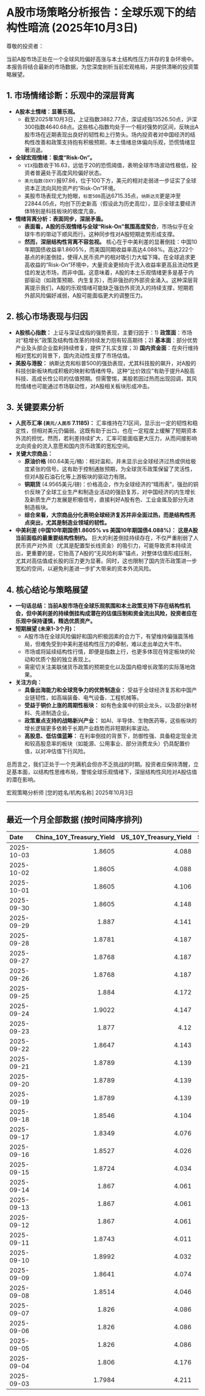 # A股市场策略分析报告：全球乐观下的结构性暗流 (2025年10月3日)

尊敬的投资者：

当前A股市场正处在一个全球风险偏好高涨与本土结构性压力并存的复杂环境中。本报告将结合最新的市场数据，为您深度剖析当前宏观格局，并提供清晰的投资策略展望。

## 1. 市场情绪诊断：乐观中的深层背离

*   **A股本土情绪：显著乐观。**
    *   截至2025年10月3日，上证指数3882.77点，深证成指13526.50点，沪深300指数4640.68点。这些核心指数均处于一个相对强势的区间，反映出A股市场在近期表现出良好的韧性和上行势头。场内投资者对中国经济的结构性改善和政策支持抱有积极预期，本土情绪总体偏向乐观，恐慌情绪显著消退。
*   **全球宏观情绪：极度“Risk-On”。**
    *   `VIX`指数收于16.63，远低于20的恐慌阈值，表明全球市场波动性极低，投资者普遍处于高度风险偏好状态。
    *   `美元指数(DXY)`报97.86，位于100下方，美元的相对走弱进一步证实了全球资本正流向风险资产的“Risk-On”环境。
    *   美股市场表现尤为抢眼，`标普500`高达6715.35点，`纳斯达克`更是冲至22844.05点，均创下历史新高（假设此为历史高位），显示全球主要经济体特别是科技板块的极度亢奋。
*   **情绪背离分析：表面同步，深层矛盾。**
    *   **表面看，A股的乐观情绪与全球“Risk-On”氛围高度契合**，市场似乎在全球牛市的带动下顺风而行。这种同步性对A股短期走势形成支撑。
    *   **然而，深层结构性背离不容忽视。** 核心在于中美利差的显著倒挂：中国10年期国债收益率1.8605%，而美国同期收益率高达4.088%。高达222个基点的利差倒挂，使得人民币资产的相对吸引力大幅下降。在全球追求更高收益的“Risk-On”环境中，大量资金更倾向于流入收益率更高且流动性更佳的发达市场，而非中国。这意味着，A股的本土乐观情绪更多是基于内部驱动（如政策预期、内生复苏），而非强劲的外部资金涌入。这种深层背离提示我们，A股的乐观情绪可能缺乏强劲外资流入的持续支撑，短期若外部风险偏好减弱，A股可能面临更大的调整压力。

## 2. 核心市场表现与归因

*   **A股核心指数：** 上证与深证成指的强势表现，主要归因于：1) **政策面**：市场对“稳增长”政策及结构性改革的持续发力抱有较高期待；2) **基本面**：部分优势产业及头部企业盈利持续修复，提供了扎实支撑；3) **国内资金面**：在央行维持相对宽松的背景下，国内流动性支撑了市场估值。
*   **美股与港股：** 纳斯达克和标普500的强劲表现，尤其科技股的飙升，对A股的科技创新板块构成积极的映射和情绪传导。这种“比价效应”有助于提升A股高科技、高成长性公司的估值预期。但需警惕，美股若因过热而出现回调，其风险情绪也可能通过市场联动性，对A股相关板块形成冲击。

## 3. 关键要素分析

*   **人民币汇率 (`美元/人民币` 7.1185)：** 汇率维持在7.1区间，显示出一定的韧性和稳定性，但相对美元仍偏弱。这既有助于出口，也在一定程度上缓解了短期资本外流的担忧。然而，若利差持续扩大，汇率可能面临更大压力，从而间接影响北向资金的流入意愿和国内货币政策的宽松空间。
*   **关键大宗商品：**
    *   **原油价格** (60.64美元/桶)：相对温和，并未显示出全球经济过热或供给极度紧张的信号。这有助于控制通胀预期，为全球货币政策保留了灵活性，但对A股石油石化等上游板块的驱动力有限。
    *   **铜期货** (4.9565美元/磅)：价格高企，作为全球经济的“晴雨表”，强劲的铜价反映了全球工业生产和制造业活动的强劲复苏，对中国经济的内生增长及新质生产力发展是积极信号，直接利好A股有色、工业金属及部分先进制造板块。
    *   **综合来看，大宗商品分化表明全球经济复苏并非全面过热，而是结构性亮点突出，尤其是制造业领域的韧性。**
*   **中美利差 (中国10年期国债1.8605% vs 美国10年期国债4.088%)：** **这是A股当前面临的最重要结构性制约。** 巨大的利差倒挂持续存在，不仅严重削弱了人民币资产对外资（尤其是配置型长线资金）的吸引力，可能导致资本持续流出，更重要的是，它抬高了A股的“无风险利率”锚点，对整体估值形成压制，尤其对高估值成长股的压力更为显著。同时，这也限制了国内货币政策进一步宽松的空间，以避免利差进一步扩大带来的资本外流风险。

## 4. 核心结论与策略展望

*   **一句话总结：当前A股市场在全球乐观氛围和本土政策支持下存在结构性机会，但中美利差的持续倒挂构成潜在的估值压制和资金流出风险，投资者应在乐观中保持谨慎，精选优质资产。**
*   **短期展望 (未来1-3个月)：**
    *   A股市场在全球风险偏好和国内积极因素的合力下，有望维持偏强震荡格局，但难免受到中美利差结构性压力的牵制，难以走出单边大牛市。
    *   市场或将延续结构性行情，即便是指数上行，也更多体现在特定板块的轮动和优质个股的独立表现上。
    *   需密切关注美联储货币政策的预期变化以及国内稳增长政策的实际落地效果。
*   **关注方向：**
    *   **具备出海能力和全球竞争力的优势制造业：** 受益于全球经济复苏和中国产业链韧性，如高端装备、电气设备、工程机械等。
    *   **受益于铜价上涨的周期性板块：** 如有色金属中的铜业龙头，以及部分新材料、先进制造企业。
    *   **政策重点支持的战略新兴产业：** 如AI、半导体、生物医药等，这些板块的增长逻辑更多依赖于长期产业趋势而非短期利率波动。
    *   **高股息、低估值蓝筹：** 在利率倒挂的背景下，防御性强、具备稳定现金流和较高股息率的板块（如能源、公用事业、部分消费龙头）仍具配置价值，以对冲估值下行风险。

总而言之，我们正处于一个充满机会但亦不乏挑战的时期。投资者应保持清醒，立足基本面，以结构性思维布局，警惕全球乐观情绪下，深层结构性风险对A股估值的潜在影响。

宏观策略分析师
[您的姓名/机构名称]
2025年10月3日

---

## 最近一个月全部数据 (按时间降序排列)

| Date       |   China_10Y_Treasury_Yield |   US_10Y_Treasury_Yield |   Shanghai_Composite_Index |   CSI_300_Index |   Shenzhen_Component_Index |   GOLD_spot_price |   OIL_price |   ALUMINUM_future |   BTC_price |   USD_CNY_exchange_rate |   Commodity_Index_ETF |   US_Dollar_Index |   ETH_price |   LEAN_HOGS_future |   COPPER_future |   High_Yield_Bond_ETF |   LIVE_CATTLE_future |   GOLD_near_month_future |   NATURAL_GAS_future |   PLATINUM_future |   SILVER_future |   Long_Term_Treasury_ETF |   CORN_future |   SOYBEANS_future |   WHEAT_future |   SP500_close |   NASDAQ_close |   VIX_close |   GOLD_basis_spot_vs_near |
|:-----------|---------------------------:|------------------------:|---------------------------:|----------------:|---------------------------:|------------------:|------------:|------------------:|------------:|------------------------:|----------------------:|------------------:|------------:|-------------------:|----------------:|----------------------:|---------------------:|-------------------------:|---------------------:|------------------:|----------------:|-------------------------:|--------------:|------------------:|---------------:|--------------:|---------------:|------------:|--------------------------:|
| 2025-10-03 |                     1.8605 |                   4.088 |                    3882.78 |         4640.69 |                    13526.5 |            3884.4 |       60.64 |           2597.5  |      120367 |                  7.1185 |                 22.34 |            97.859 |     4471.18 |             98.65  |          4.9565 |               80.93   |              236.125 |                   3884.5 |                3.407 |            1595.8 |          46.795 |                  89.55   |        421    |           1021.5  |         514    |       6715.35 |        22844.1 |       16.63 |                 -0.100098 |
| 2025-10-02 |                     1.8605 |                   4.088 |                    3882.78 |         4640.69 |                    13526.5 |            3884.4 |       60.64 |           2597.5  |      118649 |                  7.1185 |                 22.34 |            97.859 |     4351.11 |             98.65  |          4.9565 |               80.93   |              236.125 |                   3884.5 |                3.407 |            1595.8 |          46.795 |                  89.55   |        421    |           1021.5  |         514    |       6715.35 |        22844.1 |       16.63 |                 -0.100098 |
| 2025-10-01 |                     1.8605 |                   4.106 |                    3882.78 |         4640.69 |                    13526.5 |            3867.5 |       61.78 |           2597.5  |      118649 |                  7.119  |                 22.49 |            97.71  |     4351.11 |             98.425 |          4.8305 |               80.96   |              231.1   |                   3867.5 |                3.476 |            1569.9 |          47.29  |                  89.29   |        416.5  |           1013    |         509.25 |       6711.2  |        22755.2 |       16.29 |                  0        |
| 2025-09-30 |                     1.8605 |                   4.148 |                    3882.78 |         4640.69 |                    13526.5 |            3840.8 |       62.37 |           2594    |      114056 |                  7.1194 |                 22.53 |            97.77  |     4145.96 |             99.85  |          4.805  |               80.809  |              231.85  |                   3840.8 |                3.303 |            1584.6 |          46.253 |                  89.06   |        415.5  |           1001.75 |         508    |       6688.46 |        22660   |       16.28 |                  0        |
| 2025-09-29 |                     1.887  |                   4.141 |                    3862.53 |         4620.05 |                    13479.4 |            3820.9 |       63.45 |           2583.5  |      114400 |                  7.1328 |                 22.62 |            97.91  |     4217.34 |            101.15  |          4.841  |               80.8389 |              231.325 |                   3820.9 |                3.267 |            1609.3 |          46.612 |                  89.3191 |        421.5  |           1010.5  |         519.5  |       6661.21 |        22591.2 |       16.12 |                  0        |
| 2025-09-28 |                     1.8781 |                   4.187 |                    3828.11 |         4550.05 |                    13209   |            3775.3 |       65.72 |           2544.75 |      112123 |                  7.1338 |                 22.81 |            98.15  |     4141.48 |            101.5   |          4.7155 |               80.6995 |              231.8   |                   3776.2 |                2.835 |            1582.7 |          46.221 |                  88.5916 |        422    |           1013.75 |         519.75 |       6643.7  |        22484.1 |       15.29 |                 -0.899902 |
| 2025-09-27 |                     1.8768 |                   4.187 |                    3828.11 |         4550.05 |                    13209   |            3775.3 |       65.72 |           2544.75 |      109682 |                  7.1338 |                 22.81 |            98.15  |     4018.66 |            101.5   |          4.7155 |               80.6995 |              231.8   |                   3776.2 |                2.835 |            1582.7 |          46.221 |                  88.5916 |        422    |           1013.75 |         519.75 |       6643.7  |        22484.1 |       15.29 |                 -0.899902 |
| 2025-09-26 |                     1.8768 |                   4.187 |                    3828.11 |         4550.05 |                    13209   |            3775.3 |       65.72 |           2544.75 |      109713 |                  7.1338 |                 22.81 |            98.15  |     4035.89 |            101.5   |          4.7155 |               80.6995 |              231.8   |                   3776.2 |                2.835 |            1582.7 |          46.221 |                  88.5916 |        422    |           1013.75 |         519.75 |       6643.7  |        22484.1 |       15.29 |                 -0.899902 |
| 2025-09-25 |                     1.884  |                   4.172 |                    3853.3  |         4593.49 |                    13445.9 |            3736.9 |       64.98 |           2551    |      109049 |                  7.1315 |                 22.8  |            98.55  |     3868.33 |            100.1   |          4.7    |               80.5403 |              232.05  |                   3738.7 |                2.904 |            1530.7 |          44.697 |                  88.6714 |        425.75 |           1012.25 |         527    |       6604.72 |        22384.7 |       16.74 |                 -1.80005  |
| 2025-09-24 |                     1.9022 |                   4.147 |                    3853.64 |         4566.07 |                    13356.1 |            3732.1 |       64.99 |           2533.5  |      113329 |                  7.1116 |                 22.64 |            97.87  |     4153.47 |             99.425 |          4.7525 |               80.7692 |              234.05  |                   3735   |                2.858 |            1484.5 |          43.777 |                  88.6714 |        424.25 |           1009    |         519.5  |       6637.97 |        22497.9 |       16.18 |                 -2.8999   |
| 2025-09-23 |                     1.877  |                   4.12  |                    3821.83 |         4519.78 |                    13119.8 |            3780.6 |       63.41 |           2522    |      112014 |                  7.114  |                 22.49 |            97.26  |     4165.5  |            100.525 |          4.5845 |               80.8787 |              235.6   |                   3784.2 |                2.853 |            1504.2 |          44.192 |                  89.0102 |        426.25 |           1012    |         520.5  |       6656.92 |        22573.5 |       16.64 |                 -3.59985  |
| 2025-09-22 |                     1.8647 |                   4.143 |                    3828.58 |         4522.61 |                    13158   |            3740.7 |       62.64 |           2530.25 |      112749 |                  7.1129 |                 22.26 |            97.33  |     4202.88 |             98.8   |          4.573  |               80.9384 |              237.15  |                   3744.8 |                2.806 |            1423.7 |          43.799 |                  88.3923 |        421.75 |           1011    |         510.75 |       6693.75 |        22789   |       16.1  |                 -4.1001   |
| 2025-09-21 |                     1.8789 |                   4.139 |                    3820.09 |         4501.92 |                    13070.9 |            3671.5 |       62.68 |           2559.75 |      115306 |                  7.1129 |                 22.26 |            97.64  |     4451.33 |             97.975 |          4.569  |               80.8787 |              233.575 |                   3676   |                2.888 |            1414.3 |          42.536 |                  88.7112 |        424    |           1025.5  |         522.5  |       6664.36 |        22631.5 |       15.45 |                 -4.5      |
| 2025-09-20 |                     1.8789 |                   4.139 |                    3820.09 |         4501.92 |                    13070.9 |            3671.5 |       62.68 |           2559.75 |      115722 |                  7.1129 |                 22.26 |            97.64  |     4482.27 |             97.975 |          4.569  |               80.8787 |              233.575 |                   3676   |                2.888 |            1414.3 |          42.536 |                  88.7112 |        424    |           1025.5  |         522.5  |       6664.36 |        22631.5 |       15.45 |                 -4.5      |
| 2025-09-19 |                     1.8789 |                   4.139 |                    3820.09 |         4501.92 |                    13070.9 |            3671.5 |       62.68 |           2559.75 |      115689 |                  7.1129 |                 22.26 |            97.64  |     4470.92 |             97.975 |          4.569  |               80.8787 |              233.575 |                   3676   |                2.888 |            1414.3 |          42.536 |                  88.7112 |        424    |           1025.5  |         522.5  |       6664.36 |        22631.5 |       15.45 |                 -4.5      |
| 2025-09-18 |                     1.8546 |                   4.104 |                    3831.66 |         4498.11 |                    13075.7 |            3643.7 |       63.57 |           2579    |      117137 |                  7.1033 |                 22.44 |            97.35  |     4589.92 |             97.475 |          4.541  |               80.8488 |              232.375 |                   3648.7 |                2.939 |            1397.4 |          41.707 |                  88.8806 |        423.75 |           1037.5  |         524.25 |       6631.96 |        22470.7 |       15.7  |                 -5        |
| 2025-09-17 |                     1.8349 |                   4.076 |                    3876.34 |         4551.02 |                    13215.5 |            3681.8 |       64.05 |           2583.75 |      116469 |                  7.1142 |                 22.54 |            96.87  |     4592.73 |             97.325 |          4.571  |               80.6697 |              231.1   |                   3688   |                3.1   |            1372.7 |          41.722 |                  89.8074 |        426.75 |           1043.75 |         528.25 |       6600.35 |        22261.3 |       15.72 |                 -6.19995  |
| 2025-09-16 |                     1.8527 |                   4.026 |                    3861.86 |         4523.34 |                    13064   |            3688.9 |       64.52 |           2614.75 |      116843 |                  7.1185 |                 22.78 |            96.63  |     4503.56 |             97.375 |          4.633  |               80.7493 |              233.45  |                   3695.5 |                3.103 |            1398.5 |          42.471 |                  90.0366 |        429.5  |           1049.75 |         534    |       6606.76 |        22334   |       16.36 |                 -6.6001   |
| 2025-09-15 |                     1.8724 |                   4.034 |                    3860.5  |         4533.06 |                    13005.8 |            3682.2 |       63.3  |           2591    |      115445 |                  7.1242 |                 22.55 |            97.3   |     4526.82 |             97.525 |          4.6555 |               80.809  |              234.6   |                   3689.5 |                3.043 |            1412.8 |          42.517 |                  89.8473 |        423.25 |           1042.75 |         525    |       6615.28 |        22348.8 |       15.69 |                 -7.30005  |
| 2025-09-14 |                     1.867  |                   4.061 |                    3870.6  |         4522    |                    12924.1 |            3649.4 |       62.69 |           2583.75 |      115408 |                  7.1184 |                 22.35 |            97.55  |     4609.6  |             97.125 |          4.5885 |               80.5801 |              229.975 |                   3657.3 |                2.941 |            1407.3 |          42.387 |                  89.638  |        399    |           1025.75 |         503    |       6584.29 |        22141.1 |       14.76 |                 -7.90015  |
| 2025-09-13 |                     1.867  |                   4.061 |                    3870.6  |         4522    |                    12924.1 |            3649.4 |       62.69 |           2583.75 |      115951 |                  7.1184 |                 22.35 |            97.55  |     4668.18 |             97.125 |          4.5885 |               80.5801 |              229.975 |                   3657.3 |                2.941 |            1407.3 |          42.387 |                  89.638  |        399    |           1025.75 |         503    |       6584.29 |        22141.1 |       14.76 |                 -7.90015  |
| 2025-09-12 |                     1.867  |                   4.061 |                    3870.6  |         4522    |                    12924.1 |            3649.4 |       62.69 |           2583.75 |      116102 |                  7.1184 |                 22.35 |            97.55  |     4715.25 |             97.125 |          4.5885 |               80.5801 |              229.975 |                   3657.3 |                2.941 |            1407.3 |          42.387 |                  89.638  |        399    |           1025.75 |         503    |       6584.29 |        22141.1 |       14.76 |                 -7.90015  |
| 2025-09-11 |                     1.8743 |                   4.011 |                    3875.31 |         4548.04 |                    12979.9 |            3636.9 |       62.37 |           2587.75 |      115508 |                  7.1207 |                 22.22 |            97.54  |     4461.23 |             98.175 |          4.5905 |               80.6597 |              232.275 |                   3645   |                2.934 |            1395.4 |          41.697 |                  90.0266 |        399    |           1015.25 |         503    |       6587.47 |        22043.1 |       14.71 |                 -8.1001   |
| 2025-09-10 |                     1.8992 |                   4.032 |                    3812.22 |         4445.37 |                    12557.7 |            3643.6 |       63.67 |           2518.25 |      113955 |                  7.1209 |                 22.39 |            97.78  |     4349.15 |             96.825 |          4.55   |               80.4606 |              231.15  |                   3653.1 |                3.029 |            1392.9 |          41.133 |                  89.4287 |        397.25 |           1005.5  |         495    |       6532.04 |        21886.1 |       15.35 |                 -9.5      |
| 2025-09-09 |                     1.8641 |                   4.074 |                    3807.29 |         4436.26 |                    12510.6 |            3643.3 |       62.63 |           2516    |      111531 |                  7.1293 |                 22.24 |            97.79  |     4309.04 |             96.125 |          4.501  |               80.4009 |              230.175 |                   3653.3 |                3.117 |            1367.3 |          40.878 |                  88.9205 |        401.25 |           1011.5  |         500.75 |       6512.61 |        21879.5 |       15.04 |                -10        |
| 2025-09-08 |                     1.8514 |                   4.046 |                    3826.84 |         4467.57 |                    12666.8 |            3638.1 |       62.26 |           2511    |      112071 |                  7.1325 |                 22.18 |            97.45  |     4308.07 |             95.15  |          4.4905 |               80.4905 |              235.8   |                   3648.5 |                3.09  |            1380.8 |          41.426 |                  89.4287 |        403    |           1013.5  |         505.5  |       6495.15 |        21798.7 |       15.11 |                -10.3999   |
| 2025-09-07 |                     1.826  |                   4.086 |                    3812.51 |         4460.33 |                    12590.6 |            3613.2 |       61.87 |           2495.25 |      111168 |                  7.1414 |                 22.03 |            97.77  |     4305.35 |             96.025 |          4.4825 |               80.4905 |              235.975 |                   3624   |                3.048 |            1381.7 |          41.074 |                  88.2528 |        399    |           1006.5  |         501    |       6481.5  |        21700.4 |       15.18 |                -10.8      |
| 2025-09-06 |                     1.826  |                   4.086 |                    3812.51 |         4460.33 |                    12590.6 |            3613.2 |       61.87 |           2495.25 |      110225 |                  7.1414 |                 22.03 |            97.77  |     4274.24 |             96.025 |          4.4825 |               80.4905 |              235.975 |                   3624   |                3.048 |            1381.7 |          41.074 |                  88.2528 |        399    |           1006.5  |         501    |       6481.5  |        21700.4 |       15.18 |                -10.8      |
| 2025-09-05 |                     1.826  |                   4.086 |                    3812.51 |         4460.33 |                    12590.6 |            3613.2 |       61.87 |           2495.25 |      110651 |                  7.1414 |                 22.03 |            97.77  |     4306.99 |             96.025 |          4.4825 |               80.4905 |              235.975 |                   3624   |                3.048 |            1381.7 |          41.074 |                  88.2528 |        399    |           1006.5  |         501    |       6481.5  |        21700.4 |       15.18 |                -10.8      |
| 2025-09-04 |                     1.806  |                   4.176 |                    3765.88 |         4365.21 |                    12118.7 |            3565.8 |       63.48 |           2488.75 |      110724 |                  7.1414 |                 22.21 |            98.35  |     4298.74 |             95.025 |          4.488  |               80.4507 |              236.95  |                   3577.3 |                3.074 |            1371.2 |          40.911 |                  86.9274 |        399.75 |           1012    |         502.25 |       6502.08 |        21707.7 |       15.3  |                -11.5      |
| 2025-09-03 |                     1.7984 |                   4.211 |                    3813.56 |         4459.83 |                    12472   |            3593.2 |       63.97 |           2505.5  |      111723 |                  7.139  |                 22.37 |            98.14  |     4450.39 |             93.825 |          4.5585 |               80.2317 |              238.325 |                   3606.1 |                3.064 |            1448.6 |          41.542 |                  86.2697 |        397.75 |           1016    |         504    |       6448.26 |        21497.7 |       16.35 |                -12.9001   |